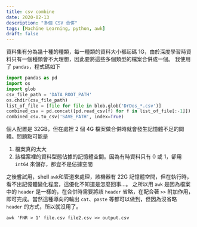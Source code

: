 ```yaml
---
title: csv combine
date: 2020-02-13
description: "多個 CSV 合併"
tags: [Machine Learning, python, awk]
draft: false
---
```



資料集有分為幾十種的種類，每一種類的資料大小都起碼 1G，由於深度學習時資料只有一個種類會不大理想，因此要將這些多個類型的檔案合併成一個。
我使用了 `pandas`，程式碼如下

```python
import pandas as pd
import os
import glob
csv_file_path = 'DATA_ROOT_PATH'
os.chdir(csv_file_path)
list_of_file = [file for file in blob.glob('DrDos_*.csv')] 
combined_csv = pd.concat([pd.read_csv(f) for f in list_of_file[:-1]])
combined_csv.to_csv('SAVE_PATH', index=True)
```

個人配置是 32GB，但在處裡 2 個 4G 檔案做合併時就會發生記憶體不足的問體。問題點可能是

1. 檔案真的太大
2. 該檔案裡的資料型態佔據的記憶體空間。因為有時資料只有 0 或 1，卻用 `int64` 來儲存，那豈不是佔據空間


之後嘗試用，shell `awk`和管道來處理，該機器有 22G 記憶體空間，但在執行時，看不出記憶體變化程度，這優化不知道是怎麼回事...。
之所以用 `awk` 是因為檔案中的 `header` 是一樣的，在合併時需要將該 `header` 省略，在配合著 `>>` 附加作用，即可完成。當然這種導向的輸出 `cat`、`paste` 等都可以做到，但因為沒省略 `header` 的方式，所以就沒用了。

```shell
awk 'FNR > 1' file.csv file2.csv >> output.csv
```

